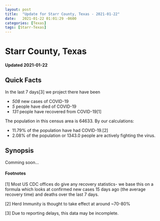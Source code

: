 ```yaml
---
layout: post
title:  "Update for Starr County, Texas - 2021-01-22"
date:   2021-01-22 01:01:29 -0600
categories: [Texas]
tags: [Starr-Texas]
---
```


# Starr County, Texas
#### Updated 2021-01-22

## Quick Facts

In the last 7 days[3] we project there have been
- *508* new cases of COVID-19
- *5* people have died of COVID-19
- *131* people have recovered from COVID-19[1]

The population in this census area is 64633. By our calculations:
- 11.79% of the population have had COVID-19.[2]
- 2.08% of the population or 1343.0 people are actively fighting the virus.

## Synopsis

Comming soon...


#### Footnotes

[1] Most US CDC offices do give any recovery statistics- we base this on a formula which looks at confirmed new cases
15 days ago (the average recovery time) and deaths over the last 7 days.

[2] Herd Immunity is thought to take effect at around ~70-80%

[3] Due to reporting delays, this data may be incomplete.
 
    